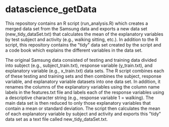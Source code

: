 # datascience_getData

This repository contains an R script (run_analysis.R) which creates a merged data set from the Samsung data and exports a new data set (new_tidy_dataSet.txt) that calculates the mean of the explanatory variables by test subject and activity (e.g., walking sitting, etc.). In addition to the R script, this repository contains the "tidy" data set created by the script and a code book which explains the different variables in the data set.

The original Samsung data consisted of testing and training data divided into subject (e.g., subject_train.txt), response variable (y_train.txt), and explanatory variable (e.g., x_train.txt) data sets. The R script combines each of these testing and training sets and then combines the subject, response variable, and explanatory variable datasets into one data set. In addition, it renames the columns of the explanatory variables using the column name labels in the features.txt file and labels each of the response variables using a descriptive character string (e.g., response variable 1 = walking). The main data set is then reduced to only those explanatory variables that contain a mean or standard deviation. The script then calculates the mean of each explanatory variable by subject and activity and exports this "tidy" data set as a text file called new_tidy_dataSet.txt.

